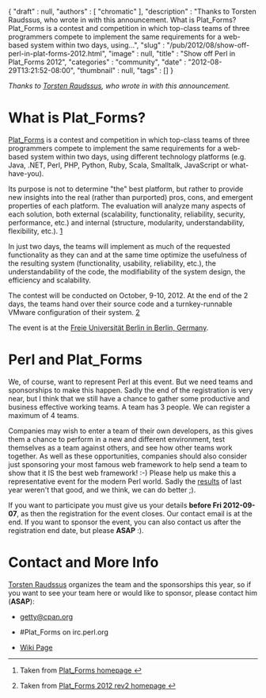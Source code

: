 {
   "draft" : null,
   "authors" : [
      "chromatic"
   ],
   "description" : "Thanks to Torsten Raudssus, who wrote in with this announcement. What is Plat_Forms? Plat_Forms is a contest and competition in which top-class teams of three programmers compete to implement the same requirements for a web-based system within two days, using...",
   "slug" : "/pub/2012/08/show-off-perl-in-plat-forms-2012.html",
   "image" : null,
   "title" : "Show off Perl in Plat_Forms 2012",
   "categories" : "community",
   "date" : "2012-08-29T13:21:52-08:00",
   "thumbnail" : null,
   "tags" : []
}



*Thanks to [Torsten Raudssus](https://raudss.us/), who wrote in with this announcement.*

What is Plat\_Forms?
====================

[Plat\_Forms](https://www.plat-forms.org/) is a contest and competition in which top-class teams of three programmers compete to implement the same requirements for a web-based system within two days, using different technology platforms (e.g. Java, .NET, Perl, PHP, Python, Ruby, Scala, Smalltalk, JavaScript or what-have-you).

Its purpose is not to determine "the" best platform, but rather to provide new insights into the real (rather than purported) pros, cons, and emergent properties of each platform. The evaluation will analyze many aspects of each solution, both external (scalability, functionality, reliability, security, performance, etc.) and internal (structure, modularity, understandability, flexibility, etc.). <a href="#fn:footnote1" class="footnote">1</a>

In just two days, the teams will implement as much of the requested functionality as they can and at the same time optimize the usefulness of the resulting system (functionality, usability, reliability, etc.), the understandability of the code, the modifiability of the system design, the efficiency and scalability.

The contest will be conducted on October, 9-10, 2012. At the end of the 2 days, the teams hand over their source code and a turnkey-runnable VMware configuration of their system. <a href="#fn:footnote2" class="footnote">2</a>

The event is at the [Freie Universität Berlin in Berlin, Germany](https://maps.google.com/maps?q=Freie+Universit%C3%83%C2%A4t+Berlin,+Berlin,+Germany&hl=en&ie=UTF8&ll=52.456009,13.293457&spn=22.652618,17.995605&sll=52.446685,13.285786&sspn=0.005509,0.004393&oq=Freie+Universit%C3%83%C2%A4t+berlin&t=h&hq=Freie+Universit%C3%83%C2%A4t+Berlin,+Berlin,+Germany&z=6).

Perl and Plat\_Forms
====================

We, of course, want to represent Perl at this event. But we need teams and sponsorships to make this happen. Sadly the end of the registration is very near, but I think that we still have a chance to gather some productive and business effective working teams. A team has 3 people. We can register a maximum of 4 teams.

Companies may wish to enter a team of their own developers, as this gives them a chance to perform in a new and different environment, test themselves as a team against others, and see how other teams work together. As well as these opportunities, companies should also consider just sponsoring your most famous web framework to help send a team to show that it IS the best web framework! :-) Please help us make this a representative event for the modern Perl world. Sadly the [results](https://www.plat-forms.org/results-2011) of last year weren't that good, and we think, we can do better ;).

If you want to participate you must give us your details **before Fri 2012-09-07**, as then the registration for the event closes. Our contact email is at the end. If you want to sponsor the event, you can also contact us after the registration end date, but please **ASAP** :).

Contact and More Info
=====================

[Torsten Raudssus](https://raudss.us/) organizes the team and the sponsorships this year, so if you want to see your team here or would like to sponsor, please contact him (**ASAP**):

-   <getty@cpan.org>

-   \#Plat\_Forms on irc.perl.org

-   [Wiki Page](http://wiki.enlightenedperl.org/platforms2012)

------------------------------------------------------------------------

1.  Taken from [Plat\_Forms homepage](https://www.plat-forms.org/)<a href="#fnref:footnote1" class="reversefootnote"> ↩</a>

2.  Taken from [Plat\_Forms 2012 rev2 homepage](https://www.plat-forms.org/platforms-2012-rev-2-announcement)<a href="#fnref:footnote2" class="reversefootnote"> ↩</a>


